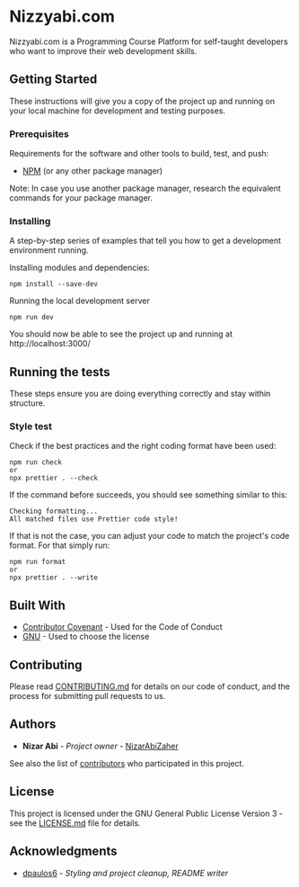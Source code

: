 # Nizzyabi.com

Nizzyabi.com is a Programming Course Platform for self-taught developers who want to improve their web development skills.

## Getting Started

These instructions will give you a copy of the project up and running on
your local machine for development and testing purposes.

### Prerequisites

Requirements for the software and other tools to build, test, and push:
- [NPM](https://www.npmjs.com/) (or any other package manager)

Note: In case you use another package manager, research the equivalent commands for your package manager.

### Installing

A step-by-step series of examples that tell you how to get a development
environment running.

Installing modules and dependencies:

    npm install --save-dev

Running the local development server

    npm run dev

You should now be able to see the project up and running at http://localhost:3000/

## Running the tests

These steps ensure you are doing everything correctly and stay within structure.

### Style test

Check if the best practices and the right coding format have been used:

    npm run check
    or
    npx prettier . --check

If the command before succeeds, you should see something similar to this:

    Checking formatting...
    All matched files use Prettier code style!

If that is not the case, you can adjust your code to match the project's code format. For that simply run:

    npm run format
    or
    npx prettier . --write

## Built With

  - [Contributor Covenant](https://www.contributor-covenant.org/) - Used for the Code of Conduct
  - [GNU](https://www.gnu.org/) - Used to choose the license

## Contributing

Please read [CONTRIBUTING.md](CONTRIBUTING.md) for details on our code
of conduct, and the process for submitting pull requests to us.

## Authors

  - **Nizar Abi** - *Project owner* - [NizarAbiZaher](https://github.com/NizarAbiZaher)

See also the list of
[contributors](https://github.com/NizarAbiZaher/platform/graphs/contributors)
who participated in this project.

## License

This project is licensed under the GNU General Public License Version 3 - see the [LICENSE.md](LICENSE.md) file for details.

## Acknowledgments

  - [dpaulos6](https://github.com/dpaulos6) - *Styling and project cleanup, README writer*

